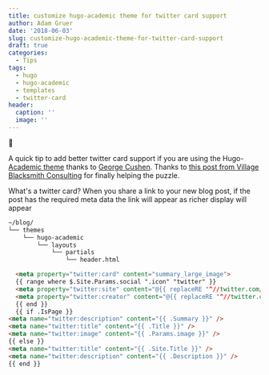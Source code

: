 ```yaml
---
title: customize hugo-academic theme for twitter card support
author: Adam Gruer
date: '2018-06-03'
slug: customize-hugo-academic-theme-for-twitter-card-support
draft: true
categories:
  - Tips
tags:
  - hugo
  - hugo-academic
  - templates
  - twitter-card
header:
  caption: ''
  image: ''
---
```

:tada:

A quick tip to add better twitter card support if you are using the Hugo-[Academic theme](https://sourcethemes.com/academic/) thanks to [George Cushen](https://twitter.com/georgecushen).
Thanks to [this post from Village Blacksmith Consulting](http://villageblacksmith.consulting/hugo-twitter-cards/) for finally helping the puzzle.

What's a twitter card?  When you share a link to your new blog post, if the post has the required meta data the link will appear as richer display will appear

```bash
~/blog/
└── themes
    └── hugo-academic
        └── layouts
            └── partials
                └── header.html
```

```html
  <meta property="twitter:card" content="summary_large_image">
  {{ range where $.Site.Params.social ".icon" "twitter" }}
  <meta property="twitter:site" content="@{{ replaceRE "^//twitter.com/([^/]+)" "$1" .link }}">
  <meta property="twitter:creator" content="@{{ replaceRE "^//twitter.com/([^/]+)" "$1" .link  }}">
  {{ end }}
  {{ if .IsPage }}
<meta name="twitter:description" content="{{ .Summary }}" />
<meta name="twitter:title" content="{{ .Title }}" />
<meta name="twitter:image" content="{{ .Params.image }}" /> 
{{ else }}
<meta name="twitter:title" content="{{ .Site.Title }}" />
<meta name="twitter:description" content="{{ .Description }}" />
{{ end }}
```
